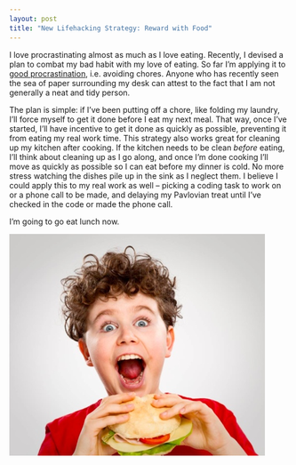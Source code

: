 ```yaml
---
layout: post
title: "New Lifehacking Strategy: Reward with Food"
---
```


<div class="post_body">
<p>I love procrastinating almost as much as I love eating. Recently, I devised a plan to combat my bad habit with my love of eating. So far I’m applying it to <a href="http://paulgraham.com/procrastination.html">good procrastination</a>, i.e. avoiding chores. Anyone who has recently seen the sea of paper surrounding my desk can attest to the fact that I am not generally a neat and tidy person.</p>
<p>The plan is simple: if I’ve been putting off a chore, like folding my laundry, I’ll force myself to get it done before I eat my next meal. That way, once I’ve started, I’ll have incentive to get it done as quickly as possible, preventing it from eating my real work time. This strategy also works great for cleaning up my kitchen after cooking. If the kitchen needs to be clean <em>before</em> eating, I’ll think about cleaning up as I go along, and once I’m done cooking I’ll move as quickly as possible so I can eat before my dinner is cold. No more stress watching the dishes pile up in the sink as I neglect them. I believe I could apply this to my real work as well – picking a coding task to work on or a phone call to be made, and delaying my Pavlovian treat until I’ve checked in the code or made the phone call.</p>
<p>I’m going to go eat lunch now.</p>

<p><img src="/images/crazy-food-boy.jpg" width="460" height="399" id="mainImage"></p>
</div>